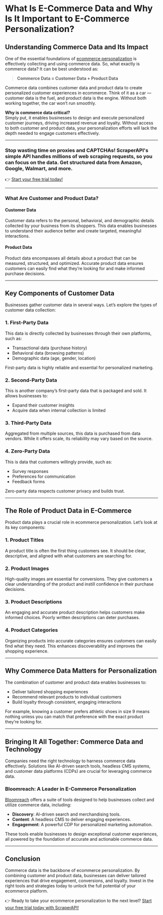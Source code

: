 # What Is E-Commerce Data and Why Is It Important to E-Commerce Personalization?

## Understanding Commerce Data and Its Impact

One of the essential foundations of [ecommerce personalization](https://bit.ly/Scraperapi) is effectively collecting and using commerce data. So, what exactly is commerce data? It can be best understood as:

> **Commerce Data = Customer Data + Product Data**

Commerce data combines customer data and product data to create personalized customer experiences in ecommerce. Think of it as a car — customer data is the fuel, and product data is the engine. Without both working together, the car won’t run smoothly.

**Why is commerce data critical?**  
Simply put, it enables businesses to design and execute personalized customer journeys, driving increased revenue and loyalty. Without access to both customer and product data, your personalization efforts will lack the depth needed to engage customers effectively.

---

### Stop wasting time on proxies and CAPTCHAs! ScraperAPI's simple API handles millions of web scraping requests, so you can focus on the data. Get structured data from Amazon, Google, Walmart, and more.  
👉 [Start your free trial today!](https://bit.ly/Scraperapi)

---

### What Are Customer and Product Data?

#### Customer Data
Customer data refers to the personal, behavioral, and demographic details collected by your business from its shoppers. This data enables businesses to understand their audience better and create targeted, meaningful interactions.

#### Product Data
Product data encompasses all details about a product that can be measured, structured, and optimized. Accurate product data ensures customers can easily find what they’re looking for and make informed purchase decisions.

---

## Key Components of Customer Data

Businesses gather customer data in several ways. Let’s explore the types of customer data collection:

### 1. **First-Party Data**
This data is directly collected by businesses through their own platforms, such as:
- Transactional data (purchase history)
- Behavioral data (browsing patterns)
- Demographic data (age, gender, location)

First-party data is highly reliable and essential for personalized marketing.

### 2. **Second-Party Data**
This is another company’s first-party data that is packaged and sold. It allows businesses to:
- Expand their customer insights
- Acquire data when internal collection is limited

### 3. **Third-Party Data**
Aggregated from multiple sources, this data is purchased from data vendors. While it offers scale, its reliability may vary based on the source.

### 4. **Zero-Party Data**
This is data that customers willingly provide, such as:
- Survey responses
- Preferences for communication
- Feedback forms

Zero-party data respects customer privacy and builds trust.

---

## The Role of Product Data in E-Commerce

Product data plays a crucial role in ecommerce personalization. Let’s look at its key components:

### 1. **Product Titles**
A product title is often the first thing customers see. It should be clear, descriptive, and aligned with what customers are searching for.

### 2. **Product Images**
High-quality images are essential for conversions. They give customers a clear understanding of the product and instill confidence in their purchase decisions.

### 3. **Product Descriptions**
An engaging and accurate product description helps customers make informed choices. Poorly written descriptions can deter purchases.

### 4. **Product Categories**
Organizing products into accurate categories ensures customers can easily find what they need. This enhances discoverability and improves the shopping experience.

---

## Why Commerce Data Matters for Personalization

The combination of customer and product data enables businesses to:
- Deliver tailored shopping experiences
- Recommend relevant products to individual customers
- Build loyalty through consistent, engaging interactions

For example, knowing a customer prefers athletic shoes in size 9 means nothing unless you can match that preference with the exact product they’re looking for.

---

## Bringing It All Together: Commerce Data and Technology

Companies need the right technology to harness commerce data effectively. Solutions like AI-driven search tools, headless CMS systems, and customer data platforms (CDPs) are crucial for leveraging commerce data.

### Bloomreach: A Leader in E-Commerce Personalization
[Bloomreach](https://www.bloomreach.com) offers a suite of tools designed to help businesses collect and utilize commerce data, including:
- **Discovery**: AI-driven search and merchandising tools.
- **Content**: A headless CMS to deliver engaging experiences.
- **Engagement**: A powerful CDP for personalized marketing automation.

These tools enable businesses to design exceptional customer experiences, all powered by the foundation of accurate and actionable commerce data.

---

## Conclusion

Commerce data is the backbone of ecommerce personalization. By combining customer and product data, businesses can deliver tailored experiences that drive engagement, conversions, and loyalty. Invest in the right tools and strategies today to unlock the full potential of your ecommerce platform.

👉 Ready to take your ecommerce personalization to the next level? [Start your free trial today with ScraperAPI!](https://bit.ly/Scraperapi)
